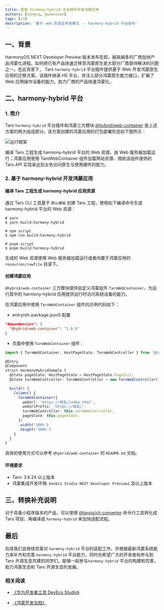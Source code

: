```yaml
---
title: 使用 harmony-hybrid 平台插件开发鸿蒙应用
authors: [tangcq, guoenxuan]
tags: [v3]
description: '基于 web 的混合开发模式 -- harmony-hybrid 平台发布'
---
```


## 一、背景

HarmonyOS NEXT Developer Preview 版本发布在即，越来越多的厂商加快产品鸿蒙化进程。如何把已有产品快速迁移至鸿蒙原生是大部分厂商亟待解决的问题之一。在此背景下， Taro `harmony-hybrid` 平台插件提供基于 Web 开发鸿蒙原生应用的迁移方案。该插件继承 H5 平台，并注入部分鸿蒙原生能力接口，扩展了 Web 应用操作设备的能力，助力厂商的产品快速鸿蒙化。

## 二、harmony-hybrid 平台

### 1. 简介

Taro `harmony-hybrid` 平台插件和鸿蒙三方模块 [@hybrid/web-container](https://ohpm.openharmony.cn/#/cn/detail/@hybrid%2Fweb-container) 是上述方案的两大组成部分。该方案创建的鸿蒙应用的打包部署形态如下图所示：

![运行框架](https://img14.360buyimg.com/ling/jfs/t1/244964/1/2934/36138/65a88701Fc20a552c/7d44450501db4b57.png)

编译 Taro 工程生成 harmony-hybrid 平台的 Web 资源，由 Web 服务器加载运行；鸿蒙应用使用 TaroWebContainer 组件加载网站资源，借助该组件提供的 Taro API 实现来达到业务访问原生与使用硬件的能力。

### 2. 基于 harmony-hybrid 开发鸿蒙应用

#### 编译 Taro 工程生成 harmony-hybrid 应用资源

通过 Taro CLI 工具基于 `默认模板` 创建 Taro 工程，使用如下编译命令生成 harmony-hybrid 平台的 Web 资源：

```shell
# yarn
$ yarn build:harmony-hybrid

# npm script
$ npm run build:harmony-hybrid

# pnpm script
$ pnpm build:harmony-hybrid
```

生成的 Web 资源使用 Web 服务器加载运行或者内置于鸿蒙应用的 `resources/rawfile` 目录下。

#### 创建鸿蒙应用

`@hybrid/web-container` 三方模块提供自定义鸿蒙组件 `TaroWebContainer`，为运行其中的 harmony-hybrid 应用提供运行时访问系统设备的能力。

在鸿蒙应用中使用 `TaroWebContainer` 组件的示例代码如下：

- entry/oh-package.json5 配置

```json
"dependencies": {
  "@hybrid/web-container": "1.0.0"
}
```

- 页面中使用 `TaroWebContainer` 组件：

```ts
import { TaroWebContainer, HostPageState, TaroWebController } from '@hybrid/web-container';

@Entry
@Component
struct HarmonyHybridSample {
  @State pageState: HostPageState = HostPageState.PageInit;
  @State taroWebController: TaroWebController = new TaroWebController();

  build() {
    Column() {
      TaroWebContainer({
        webUrl: 'https://域名/index.html',
        webUrlPrefix: 'https://域名/',
        taroWebController: this.taroWebController,
        pageState: this.pageState,
      })
      .width('100%')
      .height('100%')
    }
  }
}
```

具体的使用方式可以参考 `@hybrid/web-container` 的 `README.md` 文档。

#### 环境要求

- Taro: 3.6.24 以上版本
- 鸿蒙集成开发环境: `DevEco Studio NEXT Developer Preview1` 及以上版本

## 三、转换补充说明

对于具备小程序版本的产品，可以使用 [@tarojs/cli-convertor](https://docs.taro.zone/docs/taroize/) 命令行工具转化成 Taro 项目，再编译成 `harmony-hybrid` 来加快适配流程。

## 最后

后续我们会继续完善对 `harmony-hybrid` 平台的适配工作，并根据最新鸿蒙系统能力来补齐和完善 `harmony-hybrid` 平台能力，同时也希望广大的开发者和参与到 Taro 开源生态共建的同学们，能够一起参与`harmony-hybrid` 平台的构建和完善，助力鸿蒙生态和 Taro 开源生态的发展。

### 相关阅读

- [《华为开发者工具 DevEco Studio》](https://developer.harmonyos.com/cn/develop/deveco-studio)

- [《鸿蒙开发文档》](https://developer.harmonyos.com/cn/documentation)
